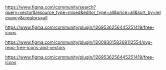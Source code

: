 https://www.figma.com/community/search?query=vector&resource_type=mixed&editor_type=all&price=all&sort_by=relevancy&creators=all

https://www.figma.com/community/plugin/1269536256445251419/free-icons

https://www.figma.com/community/plugin/1200930158268112554/svg-repo-free-icons-and-vectors

https://www.figma.com/community/plugin/1269536256445251419/free-icons
